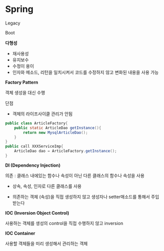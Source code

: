 # Spring

Legacy

Boot



**다형성** 

- 재사용성
- 유지보수
- 수정이 용이
- 인자와 메소드, 리턴을 일치시켜서 코드를 수정하지 않고 변화된 내용을 사용 가능

**Factory Pattern**

객체 생성을 대신 수행

단점

- 객체의 라이프사이클 관리가 안됨

```java
public class ArticleFactory{
	public static ArticleDao getInstance(){
		return new MysqlArticleDao();
	}
}
public call XXXServiceImp{
	ArticleDao dao = ArticleFactory.getInstance();
}
```



**DI (Dependency Injection)**

의존 : 클래스 내에있는 함수나 속성이 아닌 다른 클래스의 함수나 속성을 사용

- 상속, 속성, 인자로 다른 클래스를 사용

- 의존하는 객체 (속성)을 직접 생성하지 않고 생성자나 setter매소드를 통해서 주입받는다 



**IOC (Inversion Object Control)**

사용하는 객체를 생성의 control을 직접 수행하지 않고 inversion

**IOC Container**

사용할 객체들을 미리 생성해서 관리하는 객체

